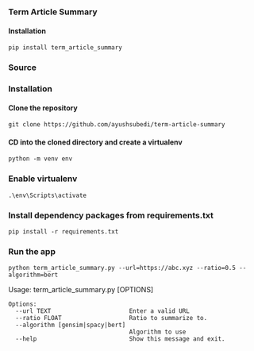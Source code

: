 ### Term Article Summary

#### Installation

`pip install term_article_summary`

### Source

### Installation

#### Clone the repository

`git clone https://github.com/ayushsubedi/term-article-summary`

#### CD into the cloned directory and create a virtualenv

`python -m venv env`

### Enable virtualenv

`.\env\Scripts\activate`

### Install dependency packages from requirements.txt

`pip install -r requirements.txt`

### Run the app

`python term_article_summary.py --url=https://abc.xyz --ratio=0.5 --algorithm=bert`

Usage: term_article_summary.py [OPTIONS]

```
Options:
  --url TEXT                      Enter a valid URL
  --ratio FLOAT                   Ratio to summarize to.
  --algorithm [gensim|spacy|bert]
                                  Algorithm to use
  --help                          Show this message and exit.
```
